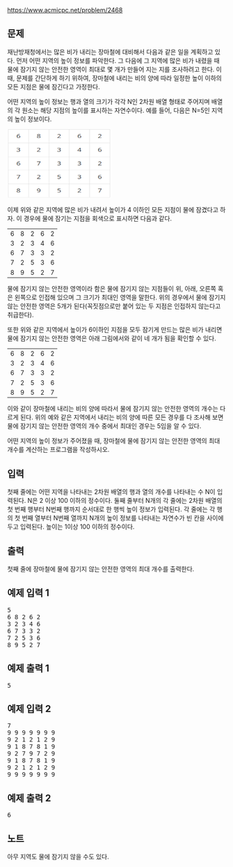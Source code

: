 https://www.acmicpc.net/problem/2468
<div id="problem-body" class="">
    <div class="col-md-12">
        <section id="description" class="problem-section">
            <div class="headline">
                <h2>문제</h2>
            </div>
            <div id="problem_description" class="problem-text">
                <p>재난방재청에서는 많은 비가 내리는 장마철에 대비해서 다음과 같은 일을 계획하고 있다. 먼저 어떤 지역의 높이 정보를 파악한다. 그 다음에 그 지역에 많은 비가 내렸을 때 물에 잠기지 않는 안전한 영역이 최대로 몇 개가 만들어 지는 지를 조사하려고 한다. 이때, 문제를 간단하게 하기 위하여, 장마철에 내리는 비의 양에 따라 일정한 높이 이하의 모든 지점은 물에 잠긴다고 가정한다.</p>
                <p>어떤 지역의 높이 정보는 행과 열의 크기가 각각 N인 2차원 배열 형태로 주어지며 배열의 각 원소는 해당 지점의 높이를 표시하는 자연수이다. 예를 들어, 다음은 N=5인 지역의 높이 정보이다.</p>
                <p><img alt="" src="./1.png" style="width: 239px; height: 157px; "></p>
                <p>이제 위와 같은 지역에 많은 비가 내려서 높이가 4 이하인 모든 지점이 물에 잠겼다고 하자. 이 경우에 물에 잠기는 지점을 회색으로 표시하면 다음과 같다. </p>
                <table class="table table-bordered table-center-20 td-center">
                    <tbody>
                        <tr>
                            <td>6</td>
                            <td>8</td>
                            <td class="bg-2468">2</td>
                            <td>6</td>
                            <td class="bg-2468">2</td>
                        </tr>
                        <tr>
                            <td class="bg-2468">3</td>
                            <td class="bg-2468">2</td>
                            <td class="bg-2468">3</td>
                            <td class="bg-2468">4</td>
                            <td>6</td>
                        </tr>
                        <tr>
                            <td>6</td>
                            <td>7</td>
                            <td class="bg-2468">3</td>
                            <td class="bg-2468">3</td>
                            <td class="bg-2468">2</td>
                        </tr>
                        <tr>
                            <td>7</td>
                            <td class="bg-2468">2</td>
                            <td>5</td>
                            <td class="bg-2468">3</td>
                            <td>6</td>
                        </tr>
                        <tr>
                            <td>8</td>
                            <td>9</td>
                            <td>5</td>
                            <td class="bg-2468">2</td>
                            <td>7</td>
                        </tr>
                    </tbody>
                </table>
                <p>물에 잠기지 않는 안전한 영역이라 함은 물에 잠기지 않는 지점들이 위, 아래, 오른쪽 혹은 왼쪽으로 인접해 있으며 그 크기가 최대인 영역을 말한다. 위의 경우에서 물에 잠기지 않는 안전한 영역은 5개가 된다(꼭짓점으로만 붙어 있는 두 지점은 인접하지 않는다고 취급한다). </p>
                <p>또한 위와 같은 지역에서 높이가 6이하인 지점을 모두 잠기게 만드는 많은 비가 내리면 물에 잠기지 않는 안전한 영역은 아래 그림에서와 같이 네 개가 됨을 확인할 수 있다. </p>
                <table class="table table-bordered table-center-20 td-center">
                    <tbody>
                        <tr>
                            <td class="bg-2468">6</td>
                            <td>8</td>
                            <td class="bg-2468">2</td>
                            <td class="bg-2468">6</td>
                            <td class="bg-2468">2</td>
                        </tr>
                        <tr>
                            <td class="bg-2468">3</td>
                            <td class="bg-2468">2</td>
                            <td class="bg-2468">3</td>
                            <td class="bg-2468">4</td>
                            <td class="bg-2468">6</td>
                        </tr>
                        <tr>
                            <td class="bg-2468">6</td>
                            <td>7</td>
                            <td class="bg-2468">3</td>
                            <td class="bg-2468">3</td>
                            <td class="bg-2468">2</td>
                        </tr>
                        <tr>
                            <td>7</td>
                            <td class="bg-2468">2</td>
                            <td class="bg-2468">5</td>
                            <td class="bg-2468">3</td>
                            <td class="bg-2468">6</td>
                        </tr>
                        <tr>
                            <td>8</td>
                            <td>9</td>
                            <td class="bg-2468">5</td>
                            <td class="bg-2468">2</td>
                            <td>7</td>
                        </tr>
                    </tbody>
                </table>
                <p>이와 같이 장마철에 내리는 비의 양에 따라서 물에 잠기지 않는 안전한 영역의 개수는 다르게 된다. 위의 예와 같은 지역에서 내리는 비의 양에 따른 모든 경우를 다 조사해 보면 물에 잠기지 않는 안전한 영역의 개수 중에서 최대인 경우는 5임을 알 수 있다. </p>
                <p>어떤 지역의 높이 정보가 주어졌을 때, 장마철에 물에 잠기지 않는 안전한 영역의 최대 개수를 계산하는 프로그램을 작성하시오. </p>
            </div>
        </section>
    </div>
    <div class="col-md-12">
        <section id="input" class="problem-section">
            <div class="headline">
                <h2>입력</h2>
            </div>
            <div id="problem_input" class="problem-text">
                <p>첫째 줄에는 어떤 지역을 나타내는 2차원 배열의 행과 열의 개수를 나타내는 수 N이 입력된다. N은 2 이상 100 이하의 정수이다. 둘째 줄부터 N개의 각 줄에는 2차원 배열의 첫 번째 행부터 N번째 행까지 순서대로 한 행씩 높이 정보가 입력된다. 각 줄에는 각 행의 첫 번째 열부터 N번째 열까지 N개의 높이 정보를 나타내는 자연수가 빈 칸을 사이에 두고 입력된다. 높이는 1이상 100 이하의 정수이다.</p>
            </div>
        </section>
    </div>
    <div class="col-md-12">
        <section id="output" class="problem-section">
            <div class="headline">
                <h2>출력</h2>
            </div>
            <div id="problem_output" class="problem-text">
                <p>첫째 줄에 장마철에 물에 잠기지 않는 안전한 영역의 최대 개수를 출력한다.</p>
            </div>
        </section>
    </div>
    <div class="col-md-12">
        <section id="limit" style="display:none;" class="problem-section">
            <div class="headline">
                <h2>제한</h2>
            </div>
            <div id="problem_limit" class="problem-text">
            </div>
        </section>
    </div>
    <div class="col-md-12">
        <div class="row">
            <div class="col-md-6">
                <section id="sampleinput1">
                    <div class="headline">
                        <h2>예제 입력 1</h2>
                    </div>
                    <pre class="sampledata" id="sample-input-1">5
6 8 2 6 2
3 2 3 4 6
6 7 3 3 2
7 2 5 3 6
8 9 5 2 7
</pre>
                </section>
            </div>
            <div class="col-md-6">
                <section id="sampleoutput1">
                    <div class="headline">
                        <h2>예제 출력 1</h2>
                    </div>
                    <pre class="sampledata" id="sample-output-1">5
</pre>
                </section>
            </div>
        </div>
    </div>
    <div class="col-md-12">
        <div class="row">
            <div class="col-md-6">
                <section id="sampleinput2">
                    <div class="headline">
                        <h2>예제 입력 2</h2>
                    </div>
                    <pre class="sampledata" id="sample-input-2">7
9 9 9 9 9 9 9
9 2 1 2 1 2 9
9 1 8 7 8 1 9
9 2 7 9 7 2 9
9 1 8 7 8 1 9
9 2 1 2 1 2 9
9 9 9 9 9 9 9
</pre>
                </section>
            </div>
            <div class="col-md-6">
                <section id="sampleoutput2">
                    <div class="headline">
                        <h2>예제 출력 2</h2>
                    </div>
                    <pre class="sampledata" id="sample-output-2">6
</pre>
                </section>
            </div>
        </div>
    </div>
    <div class="col-md-12">
        <section id="hint" class="problem-section">
            <div class="headline">
                <h2>노트</h2>
            </div>
            <div id="problem_hint" class="problem-text">
                <p>아무 지역도 물에 잠기지 않을 수도 있다.</p>
            </div>
        </section>
    </div>
</div>